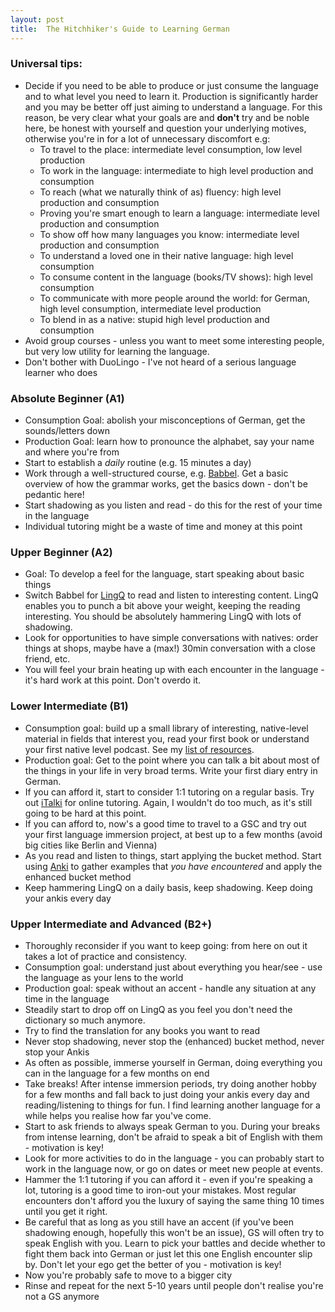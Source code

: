 ```yaml
---
layout: post
title:  The Hitchhiker's Guide to Learning German
---
```

### Universal tips:
* Decide if you need to be able to produce or just consume the language and to what level you need to learn it. Production is significantly harder and you may be better off just aiming to understand a language. For this reason, be very clear what your goals are and **don't** try and be noble here, be honest with yourself and question your underlying motives, otherwise you're in for a lot of unnecessary discomfort e.g:
  * To travel to the place: intermediate level consumption, low level production
  * To work in the language: intermediate to high level production and consumption
  * To reach (what we naturally think of as) fluency: high level production and consumption
  * Proving you're smart enough to learn a language: intermediate level production and consumption
  * To show off how many languages you know: intermediate level production and consumption
  * To understand a loved one in their native language: high level consumption
  * To consume content in the language (books/TV shows): high level consumption
  * To communicate with more people around the world: for German, high level consumption, intermediate level production
  * To blend in as a native: stupid high level production and consumption
* Avoid group courses - unless you want to meet some interesting people, but very low utility for learning the language.
* Don't bother with DuoLingo - I've not heard of a serious language learner who does

### Absolute Beginner (A1)
* Consumption Goal: abolish your misconceptions of German, get the sounds/letters down
* Production Goal: learn how to pronounce the alphabet, say your name and where you're from
* Start to establish a *daily* routine (e.g. 15 minutes a day)
* Work through a well-structured course, e.g. [Babbel](www.babbel.com). Get a basic overview of how the grammar works, get the basics down - don't be pedantic here!
* Start shadowing as you listen and read - do this for the rest of your time in the language
* Individual tutoring might be a waste of time and money at this point

### Upper Beginner (A2)
* Goal: To develop a feel for the language, start speaking about basic things
* Switch Babbel for [LingQ](https://www.lingq.com/en/) to read and listen to interesting content. LingQ enables you to punch a bit above your weight, keeping the reading interesting. You should be absolutely hammering LingQ with lots of shadowing.
* Look for opportunities to have simple conversations with natives: order things at shops, maybe have a (max!) 30min conversation with a close friend, etc.
* You will feel your brain heating up with each encounter in the language - it's hard work at this point. Don't overdo it.

### Lower Intermediate (B1)
* Consumption goal: build up a small library of interesting, native-level material in fields that interest you, read your first book or understand your first native level podcast. See my [list of resources](TODO).
* Production goal: Get to the point where you can talk a bit about most of the things in your life in very broad terms. Write your first diary entry in German.
* If you can afford it, start to consider 1:1 tutoring on a regular basis. Try out [iTalki](https://www.italki.com/dashboard) for online tutoring. Again, I wouldn't do too much, as it's still going to be hard at this point.
* If you can afford to, now's a good time to travel to a GSC and try out your first language immersion project, at best up to a few months (avoid big cities like Berlin and Vienna)
* As you read and listen to things, start applying the bucket method. Start using [Anki](https://apps.ankiweb.net/) to gather examples that *you have encountered* and apply the enhanced bucket method
* Keep hammering LingQ on a daily basis, keep shadowing. Keep doing your ankis every day

### Upper Intermediate and Advanced (B2+)
* Thoroughly reconsider if you want to keep going: from here on out it takes a lot of practice and consistency.
* Consumption goal: understand just about everything you hear/see - use the language as your lens to the world
* Production goal: speak without an accent - handle any situation at any time in the language
* Steadily start to drop off on LingQ as you feel you don't need the dictionary so much anymore.
* Try to find the translation for any books you want to read
* Never stop shadowing, never stop the (enhanced) bucket method, never stop your Ankis
* As often as possible, immerse yourself in German, doing everything you can in the language for a few months on end
* Take breaks! After intense immersion periods, try doing another hobby for a few months and fall back to just doing your ankis every day and reading/listening to things for fun. I find learning another language for a while helps you realise how far you've come.
* Start to ask friends to always speak German to you. During your breaks from intense learning, don't be afraid to speak a bit of English with them - motivation is key!
* Look for more activities to do in the language - you can probably start to work in the language now, or go on dates or meet new people at events.
* Hammer the 1:1 tutoring if you can afford it - even if you're speaking a lot, tutoring is a good time to iron-out your mistakes. Most regular encounters don't afford you the luxury of saying the same thing 10 times until you get it right.
* Be careful that as long as you still have an accent (if you've been shadowing enough, hopefully this won't be an issue), GS will often try to speak English with you. Learn to pick your battles and decide whether to fight them back into German or just let this one English encounter slip by. Don't let your ego get the better of you - motivation is key!
* Now you're probably safe to move to a bigger city
* Rinse and repeat for the next 5-10 years until people don't realise you're not a GS anymore
